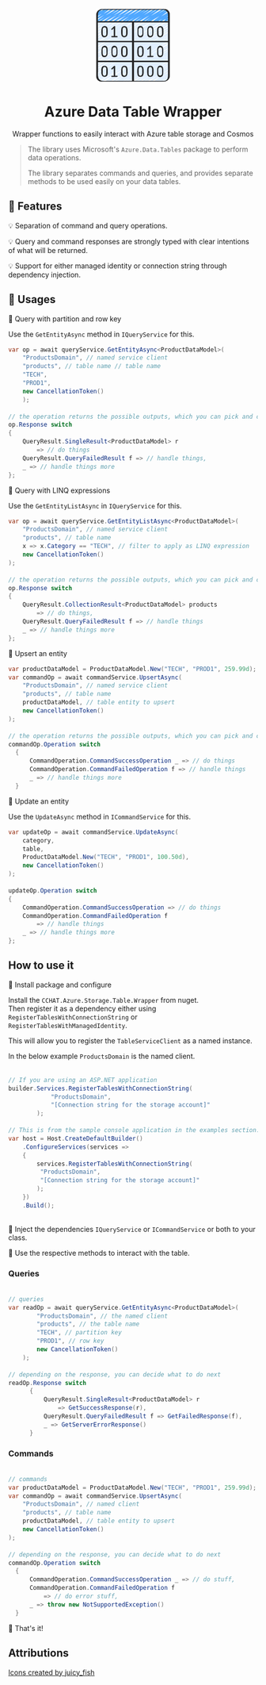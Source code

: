 ﻿<!-- markdownlint-disable MD033 MD041 -->
<div align="center">

<img src="data-table.png" alt="TypedSpark.NET" width="150px"/>

# Azure Data Table Wrapper

Wrapper functions to easily interact with Azure table storage and Cosmos

</div>

> The library uses Microsoft's `Azure.Data.Tables` package to perform data operations.</p>
> The library separates commands and queries, and provides separate methods to be used easily on your data tables.

## :tada: Features

:bulb: Separation of command and query operations.

:bulb: Query and command responses are strongly typed with clear intentions of what will be returned.

:bulb: Support for either managed identity or connection string through dependency injection.

## :tada: Usages

:high_brightness: Query with partition and row key

Use the `GetEntityAsync` method in `IQueryService` for this.
```csharp
var op = await queryService.GetEntityAsync<ProductDataModel>(
    "ProductsDomain", // named service client
    "products", // table name // table name
    "TECH",
    "PROD1",
    new CancellationToken()
    );

// the operation returns the possible outputs, which you can pick and choose to operate on.
op.Response switch
{
    QueryResult.SingleResult<ProductDataModel> r
        => // do things
    QueryResult.QueryFailedResult f => // handle things,
    _ => // handle things more
};
```

:high_brightness: Query with LINQ expressions

Use the `GetEntityListAsync` in `IQueryService` for this.

```csharp
var op = await queryService.GetEntityListAsync<ProductDataModel>(
    "ProductsDomain", // named service client
    "products", // table name
    x => x.Category == "TECH", // filter to apply as LINQ expression
    new CancellationToken()
);

// the operation returns the possible outputs, which you can pick and choose to operate on.
op.Response switch
{
    QueryResult.CollectionResult<ProductDataModel> products
        => // do things,
    QueryResult.QueryFailedResult f => // handle things
    _ => // handle things more
};
```

:high_brightness: Upsert an entity

```csharp
var productDataModel = ProductDataModel.New("TECH", "PROD1", 259.99d);
var commandOp = await commandService.UpsertAsync(
    "ProductsDomain", // named service client
    "products", // table name
    productDataModel, // table entity to upsert
    new CancellationToken()
);

// the operation returns the possible outputs, which you can pick and choose to operate on.
commandOp.Operation switch
  {
      CommandOperation.CommandSuccessOperation _ => // do things
      CommandOperation.CommandFailedOperation f => // handle things
      _ => // handle things more
  }
```

:high_brightness: Update an entity

Use the `UpdateAsync` method in `ICommandService` for this.

```csharp
var updateOp = await commandService.UpdateAsync(
    category,
    table,
    ProductDataModel.New("TECH", "PROD1", 100.50d),
    new CancellationToken()
);

updateOp.Operation switch
{
    CommandOperation.CommandSuccessOperation => // do things
    CommandOperation.CommandFailedOperation f
        => // handle things
    _ => // handle things more
};
```
## How to use it

:high_brightness: Install package and configure

Install the `CCHAT.Azure.Storage.Table.Wrapper` from nuget. </br>
Then register it as a dependency either using `RegisterTablesWithConnectionString` or `RegisterTablesWithManagedIdentity`. </p>

This will allow you to register the `TableServiceClient` as a named instance. </p>
In the below example `ProductsDomain` is the named client.

```csharp

// If you are using an ASP.NET application
builder.Services.RegisterTablesWithConnectionString(
            "ProductsDomain",
            "[Connection string for the storage account]"
        );

// This is from the sample console application in the examples section.
var host = Host.CreateDefaultBuilder()
    .ConfigureServices(services =>
    {
        services.RegisterTablesWithConnectionString(
         "ProductsDomain",
         "[Connection string for the storage account]"
        );
    })
    .Build();
    
```

:high_brightness: Inject the dependencies `IQueryService` or `ICommandService` or both to your class.

:high_brightness: Use the respective methods to interact with the table.

### Queries

```csharp

// queries
var readOp = await queryService.GetEntityAsync<ProductDataModel>(
        "ProductsDomain", // the named client
        "products", // the table name
        "TECH", // partition key
        "PROD1", // row key
        new CancellationToken()
    );

// depending on the response, you can decide what to do next
readOp.Response switch
      {
          QueryResult.SingleResult<ProductDataModel> r
              => GetSuccessResponse(r),
          QueryResult.QueryFailedResult f => GetFailedResponse(f),
          _ => GetServerErrorResponse()
      }

```

### Commands

```csharp

// commands
var productDataModel = ProductDataModel.New("TECH", "PROD1", 259.99d);
var commandOp = await commandService.UpsertAsync(
    "ProductsDomain", // named client
    "products", // table name
    productDataModel, // table entity to upsert
    new CancellationToken()
);

// depending on the response, you can decide what to do next
commandOp.Operation switch
  {
      CommandOperation.CommandSuccessOperation _ => // do stuff,
      CommandOperation.CommandFailedOperation f
          => // do error stuff,
      _ => throw new NotSupportedException()
  }

```

:high_brightness: That's it!

## Attributions

[Icons created by juicy_fish](https://www.flaticon.com/free-icon/data-table_3575798)


